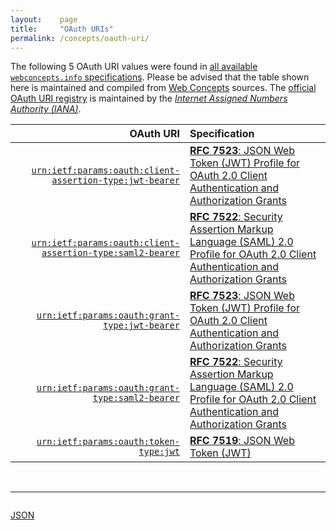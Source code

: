 ```yaml
---
layout:    page
title:     "OAuth URIs"
permalink: /concepts/oauth-uri/
---
```




The following 5 OAuth URI values were found in [all available `webconcepts.info` specifications](/specs). Please be advised that the table shown here is maintained and compiled from [Web Concepts](/) sources. The [official OAuth URI registry](http://www.iana.org/assignments/oauth-parameters/oauth-parameters.xhtml#uri) is maintained by the [*Internet Assigned Numbers Authority (IANA)*](http://www.iana.org/).

OAuth URI | Specification
-------: | :-------
[`urn:ietf:params:oauth:client-assertion-type:jwt-bearer`](/concepts/oauth-uri/urn:ietf:params:oauth:client-assertion-type:jwt-bearer) | [**RFC 7523**: JSON Web Token (JWT) Profile for OAuth 2.0 Client Authentication and Authorization Grants](/specs/IETF/RFC/7523 "This specification defines the use of a JSON Web Token (JWT) Bearer Token as a means for requesting an OAuth 2.0 access token as well as for client authentication.")
[`urn:ietf:params:oauth:client-assertion-type:saml2-bearer`](/concepts/oauth-uri/urn:ietf:params:oauth:client-assertion-type:saml2-bearer) | [**RFC 7522**: Security Assertion Markup Language (SAML) 2.0 Profile for OAuth 2.0 Client Authentication and Authorization Grants](/specs/IETF/RFC/7522 "This specification defines the use of a Security Assertion Markup Language (SAML) 2.0 Bearer Assertion as a means for requesting an OAuth 2.0 access token as well as for client authentication.")
[`urn:ietf:params:oauth:grant-type:jwt-bearer`](/concepts/oauth-uri/urn:ietf:params:oauth:grant-type:jwt-bearer) | [**RFC 7523**: JSON Web Token (JWT) Profile for OAuth 2.0 Client Authentication and Authorization Grants](/specs/IETF/RFC/7523 "This specification defines the use of a JSON Web Token (JWT) Bearer Token as a means for requesting an OAuth 2.0 access token as well as for client authentication.")
[`urn:ietf:params:oauth:grant-type:saml2-bearer`](/concepts/oauth-uri/urn:ietf:params:oauth:grant-type:saml2-bearer) | [**RFC 7522**: Security Assertion Markup Language (SAML) 2.0 Profile for OAuth 2.0 Client Authentication and Authorization Grants](/specs/IETF/RFC/7522 "This specification defines the use of a Security Assertion Markup Language (SAML) 2.0 Bearer Assertion as a means for requesting an OAuth 2.0 access token as well as for client authentication.")
[`urn:ietf:params:oauth:token-type:jwt`](/concepts/oauth-uri/urn:ietf:params:oauth:token-type:jwt) | [**RFC 7519**: JSON Web Token (JWT)](/specs/IETF/RFC/7519 "JSON Web Token (JWT) is a compact, URL-safe means of representing claims to be transferred between two parties. The claims in a JWT are encoded as a JSON object that is used as the payload of a JSON Web Signature (JWS) structure or as the plaintext of a JSON Web Encryption (JWE) structure, enabling the claims to be digitally signed or integrity protected with a Message Authentication Code (MAC) and/or encrypted.")

<br/>
<hr/>

<p style="float : left"><a href="../oauth-uri.json" title="JSON representing all values for this Web Concept">JSON</a></p>
